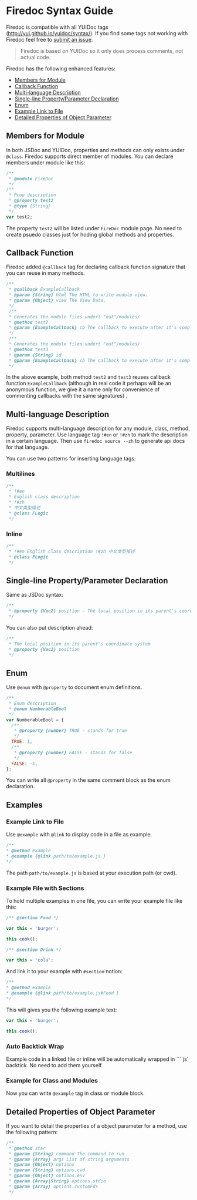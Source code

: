 # Firedoc Syntax Guide

Firedoc is compatible with all YUIDoc tags (http://yui.github.io/yuidoc/syntax/). 
If you find some tags not working with Firedoc feel free to [submit an issue](https://github.com/fireball-x/firedoc/issues).

> Firedoc is based on YUIDoc so it only does process comments, not actual code.

Firedoc has the following enhanced features:

- [Members for Module](#members-for-module)
- [Callback Function](#callback-function)
- [Multi-language Description](#multi-language-description)
- [Single-line Property/Parameter Declaration](#single-line-propertyparameter-declaration)
- [Enum](#enum)
- [Example Link to File](#example-link-to-file)
- [Detailed Properties of Object Parameter](#detailed-properties-of-object-parameter)

## Members for Module

In both JSDoc and YUIDoc, properties and methods can only exists under `@class`. Firedoc supports direct member of modules. 
You can declare members under module like this:
```js
/**
 * @module FireDoc
 */
/**
 * Prop description
 * @property test2
 * @type {String}
 */
var test2;
```

The property `test2` will be listed under `FireDoc` module page. No need to create psuedo classes just for hoding global methods and properties.

## Callback Function

Firedoc added `@callback` tag for declaring callback function signature that you can reuse in many methods.

```js
/**
 * @callback ExampleCallback
 * @param {String} html The HTML to write module view.
 * @param {Object} view The View Data.
 */
 /**
 * Generates the module files undert "out"/modules/
 * @method test2
 * @param {ExampleCallback} cb The callback to execute after it's completed
 */
 /**
 * Generates the module files undert "out"/modules/
 * @method test3
 * @param {String} id
 * @param {ExampleCallback} cb The callback to execute after it's completed
 */
```
In the above example, both method `test2` and `test3` reuses callback function `ExampleCallback` (although in real code it perhaps will be an anonymous function, we give it a name only for convenience of commenting callbacks with the same signatures) .

## Multi-language Description

Firedoc supports multi-language description for any module, class, method, property, parameter. Use language tag `!#en` or `!#zh` to mark the description in a certain language. Then use `firedoc source --zh` to generate api docs for that language.

You can use two patterns for inserting language tags:

### Multilines

```js
/**
 * !#en
 * English class description
 * !#zh
 * 中文类型描述
 * @class FLogic
 */
```

### Inline

```js
/**
 * !#en English class description !#zh 中文类型描述
 * @class FLogic
 */
```

## Single-line Property/Parameter Declaration

Same as JSDoc syntax:
```js
/**
 * @property {Vec2} position - The local position in its parent's coordinate system
 */
```     

You can also put description ahead:
```js
/**
 * The local position in its parent's coordinate system
 * @property {Vec2} position
 */
```

## Enum

Use `@enum` with `@property` to document enum definitions.

```js
/**
 * Enum description
 * @enum NumberableBool
 */
var NumberableBool = {
  /**
   * @property {number} TRUE - stands for true
   */
  TRUE: 1,
  /**
   * @property {number} FALSE - stands for false
   */
  FALSE: -1,
};
```

You can write all `@property` in the same comment block as the enum declaration.

## Examples

### Example Link to File

Use `@example` with `@link` to display code in a file as example.

```js
/**
* @method example
* @example {@link path/to/example.js }
*/
```

The path `path/to/example.js` is based at your execution path (or cwd). 

### Example File with Sections

To hold multiple examples in one file, you can write your example file like this:

```js
/** @section Food */

var this = 'burger';

this.cook();

/** @section Drink */

var this = 'cola';
```

And link it to your example with `#section` notion:

```js
/**
* @method example
* @example {@link path/to/example.js#Food }
*/
```

This will gives you the following example text: 

```js
var this = 'burger';

this.cook();
```

### Auto Backtick Wrap

Example code in a linked file or inline will be automatically wrapped in ````js` backtick. No need to add them yourself.

### Example for Class and Modules

Now you can write `@example` tag in class or module block.


## Detailed Properties of Object Parameter

If you want to detail the properties of a object parameter for a method, use the following pattern:

```js
/**
 * @method star
 * @param {String} command The command to run
 * @param {Array} args List of string arguments
 * @param {Object} options
 * @param {String} options.cwd
 * @param {Object} options.env
 * @param {Array|String} options.stdio
 * @param {Array} options.customFds
 */
```
